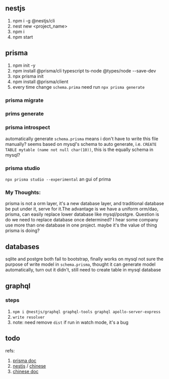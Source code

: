 ## nestjs
1. npm i -g @nestjs/cli
2. nest new <project_name>
3. npm i
4. npm start

## prisma
1. npm init -y
2. npm install @prisma/cli typescript ts-node @types/node --save-dev
3. npx prisma init
4. npm install @prisma/client
5. every time change `schema.prima` need run `npx prisma generate`

### prisma migrate
### prims generate
### prisma introspect
automatically generate `schema.prisma` means i don't have to write this file manually? 
seems based on mysql's schema to auto generate, i.e. `CREATE TABLE mytable
 (name not null char(10))`, this is the equally schema in mysql?
### prisma studio
`npx prisma studio --experimental`
an gui of prima

### My Thoughts:
prisma is not a orm layer, it's a new database layer, and traditional database be put under it, serve for it.The advantage is we have a uniform orm/dao, prisma, can easily replace lower database like mysql/postgre. Question is do we need to replace database once determined?
I hear some company use more than one database in one project. maybe it's the value of thing prisma is doing?


## databases
sqlite and postgre both fail to bootstrap, finally works on mysql
not sure the purpose of write  model in `schema.prisma`, thought it can generate model automatically, turn out it didn't, still need to create table in mysql database

## graphql

### steps
1. `npm i @nestjs/graphql graphql-tools graphql apollo-server-express`
2. `write resolver`
3. note: need remove `dist` if run in watch mode, it's a bug



## todo

refs:
1. [prisma doc](https://www.prisma.io/docs/getting-started/quickstart-typescript#prerequisites)
2. [nestjs](https://docs.nestjs.com/controllers) / [chinese](https://docs.nestjs.cn/7/controllers?id=%e8%af%b7%e6%b1%82%e8%b4%9f%e8%bd%bd)
3. [chinese doc](http://www.postgres.cn/docs/11/)